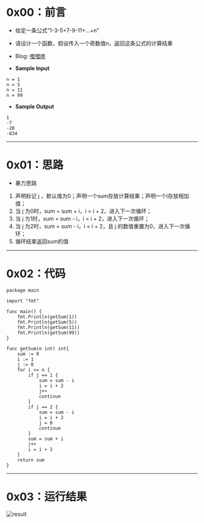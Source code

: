 # 0x00：前言

+ 给定一条公式“1-3-5+7-9-11+...+n”
+ 请设计一个函数，假设传入一个奇数值n，返回这条公式的计算结果
+ Blog: [噔噔咚](https://www.smartfox.cc/archives/4083/)


+ **Sample Input**

```shell
n = 1
n = 5
n = 11
n = 99
```

+ **Sample Output**

```shell
1
-7
-20
-834
```
----------

# 0x01：思路

+ 暴力思路

1. 声明标记 j ，默认值为0；声明一个sum存放计算结果；声明一个i存放相加值；
2. 当 j 为0时，sum = sum + i，i = i + 2，进入下一次循环；
3. 当 j 为1时，sum = sum - i，i = i + 2，进入下一次循环；
4. 当 j 为2时，sum = sum - i，i = i + 2，且 j 的数值重置为0，进入下一次循环；
5. 循环结束返回sum的值

----------

# 0x02：代码

```golang
package main

import "fmt"

func main() {
    fmt.Println(getSum(1))
    fmt.Println(getSum(5))
    fmt.Println(getSum(11))
    fmt.Println(getSum(99))
}

func getSum(n int) int{
    sum := 0
    i := 1
    j := 0
    for i <= n {
        if j == 1 {
            sum = sum - i
            i = i + 2
            j++
            continue
        }
        if j == 2 {
            sum = sum - i
            i = i + 2
            j = 0
            continue
        }
        sum = sum + i
        j++
        i = i + 2
    }
    return sum
}

```

----------

# 0x03：运行结果

![result](http://oss.smartfox.cc/2020/06/22/e7d7355bfbffb.png)